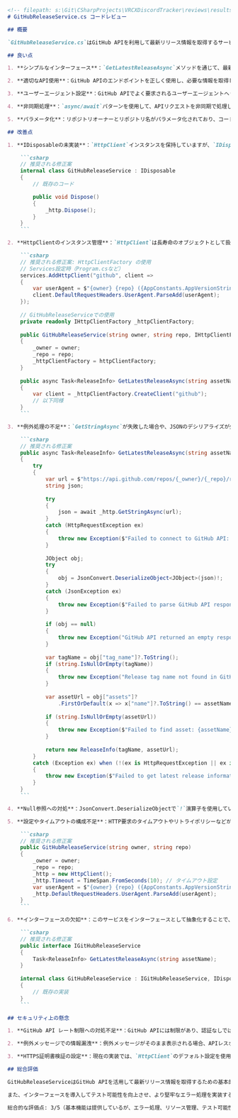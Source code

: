 ```markdown
<!-- filepath: s:\Git\CSharpProjects\VRCXDiscordTracker\reviews\results\program\GitHubReleaseService.md -->
# GitHubReleaseService.cs コードレビュー

## 概要

`GitHubReleaseService.cs`はGitHub APIを利用して最新リリース情報を取得するサービスクラスです。指定されたリポジトリの最新リリースからアセット情報を取得し、アプリケーションアップデートに必要な情報を提供します。

## 良い点

1. **シンプルなインターフェース**：`GetLatestReleaseAsync`メソッドを通じて、最新リリース情報を簡単に取得できるインターフェースを提供しています。

2. **適切なAPI使用**：GitHub APIのエンドポイントを正しく使用し、必要な情報を取得しています。

3. **ユーザーエージェント設定**：GitHub APIでよく要求されるユーザーエージェントヘッダーを適切に設定しています。

4. **非同期処理**：`async/await`パターンを使用して、APIリクエストを非同期で処理しています。

5. **パラメータ化**：リポジトリオーナーとリポジトリ名がパラメータ化されており、コードの再利用性を高めています。

## 改善点

1. **IDisposableの未実装**：`HttpClient`インスタンスを保持していますが、`IDisposable`を実装していないため、リソースが適切に解放されない可能性があります。

    ```csharp
    // 推奨される修正案
    internal class GitHubReleaseService : IDisposable
    {
        // 既存のコード

        public void Dispose()
        {
            _http.Dispose();
        }
    }
    ```

2. **HttpClientのインスタンス管理**：`HttpClient`は長寿命のオブジェクトとして扱うべきですが、このクラスではインスタンスごとに新しく作成されています。アプリケーション全体で共有する`HttpClientFactory`パターンや静的インスタンスの使用を検討すべきです。

    ```csharp
    // 推奨される修正案: HttpClientFactory の使用
    // Services設定時（Program.csなど）
    services.AddHttpClient("github", client =>
    {
        var userAgent = $"{owner} {repo} ({AppConstants.AppVersionString})";
        client.DefaultRequestHeaders.UserAgent.ParseAdd(userAgent);
    });
    
    // GitHubReleaseServiceでの使用
    private readonly IHttpClientFactory _httpClientFactory;
    
    public GitHubReleaseService(string owner, string repo, IHttpClientFactory httpClientFactory)
    {
        _owner = owner;
        _repo = repo;
        _httpClientFactory = httpClientFactory;
    }
    
    public async Task<ReleaseInfo> GetLatestReleaseAsync(string assetName)
    {
        var client = _httpClientFactory.CreateClient("github");
        // 以下同様
    }
    ```

3. **例外処理の不足**：`GetStringAsync`が失敗した場合や、JSONのデシリアライズが失敗した場合の例外処理が行われていません。より詳細な例外処理とエラーメッセージが必要です。

    ```csharp
    // 推奨される修正案
    public async Task<ReleaseInfo> GetLatestReleaseAsync(string assetName)
    {
        try
        {
            var url = $"https://api.github.com/repos/{_owner}/{_repo}/releases/latest";
            string json;
            
            try
            {
                json = await _http.GetStringAsync(url);
            }
            catch (HttpRequestException ex)
            {
                throw new Exception($"Failed to connect to GitHub API: {ex.Message}", ex);
            }
            
            JObject obj;
            try
            {
                obj = JsonConvert.DeserializeObject<JObject>(json)!;
            }
            catch (JsonException ex)
            {
                throw new Exception($"Failed to parse GitHub API response: {ex.Message}", ex);
            }
            
            if (obj == null)
            {
                throw new Exception("GitHub API returned an empty response");
            }
            
            var tagName = obj["tag_name"]?.ToString();
            if (string.IsNullOrEmpty(tagName))
            {
                throw new Exception("Release tag name not found in GitHub API response");
            }
            
            var assetUrl = obj["assets"]?
                .FirstOrDefault(x => x["name"]?.ToString() == assetName)?["browser_download_url"]?.ToString();
                
            if (string.IsNullOrEmpty(assetUrl))
            {
                throw new Exception($"Failed to find asset: {assetName}");
            }
            
            return new ReleaseInfo(tagName, assetUrl);
        }
        catch (Exception ex) when (!(ex is HttpRequestException || ex is JsonException))
        {
            throw new Exception($"Failed to get latest release information: {ex.Message}", ex);
        }
    }
    ```

4. **Null参照への対処**：JsonConvert.DeserializeObjectで`!`演算子を使用していますが、これはnull可能性を無視するため、潜在的なnull参照例外のリスクがあります。また、JObjectのプロパティアクセス時にも`!`演算子を使用しています。

5. **設定やタイムアウトの構成不足**：HTTP要求のタイムアウトやリトライポリシーなどが設定されていません。ネットワーク状況が悪い場合にアプリケーションがハングする可能性があります。

    ```csharp
    // 推奨される修正案
    public GitHubReleaseService(string owner, string repo)
    {
        _owner = owner;
        _repo = repo;
        _http = new HttpClient();
        _http.Timeout = TimeSpan.FromSeconds(10); // タイムアウト設定
        var userAgent = $"{owner} {repo} ({AppConstants.AppVersionString})";
        _http.DefaultRequestHeaders.UserAgent.ParseAdd(userAgent);
    }
    ```

6. **インターフェースの欠如**：このサービスをインターフェースとして抽象化することで、テストやモックが容易になります。

    ```csharp
    // 推奨される修正案
    public interface IGitHubReleaseService
    {
        Task<ReleaseInfo> GetLatestReleaseAsync(string assetName);
    }
    
    internal class GitHubReleaseService : IGitHubReleaseService, IDisposable
    {
        // 既存の実装
    }
    ```

## セキュリティ上の懸念

1. **GitHub API レート制限への対処不足**：GitHub APIには制限があり、認証なしでは時間あたりのリクエスト数が制限されます。頻繁なチェックを行うと、レート制限に達して機能しなくなる可能性があります。

2. **例外メッセージでの情報漏洩**：例外メッセージがそのまま表示される場合、APIレスポンスに含まれる機密情報が漏洩する可能性があります。

3. **HTTPS証明書検証の設定**：現在の実装では、`HttpClient`のデフォルト設定を使用していますが、プロダクション環境では証明書の検証ポリシーを明示的に設定することが推奨されます。

## 総合評価

GitHubReleaseServiceはGitHub APIを活用して最新リリース情報を取得するための基本的な機能を提供していますが、リソース管理、エラー処理、設定オプションなどの面で改善の余地があります。特に、`HttpClient`のライフサイクル管理と包括的な例外処理の実装が優先的に対応すべき点です。

また、インターフェースを導入してテスト可能性を向上させ、より堅牢なエラー処理を実装することで、アプリケーションの信頼性が向上するでしょう。GitHub APIとの通信はネットワーク状況に依存するため、適切なタイムアウト設定やリトライロジックも検討する価値があります。

総合的な評価点: 3/5（基本機能は提供しているが、エラー処理、リソース管理、テスト可能性に改善の余地がある）
```
